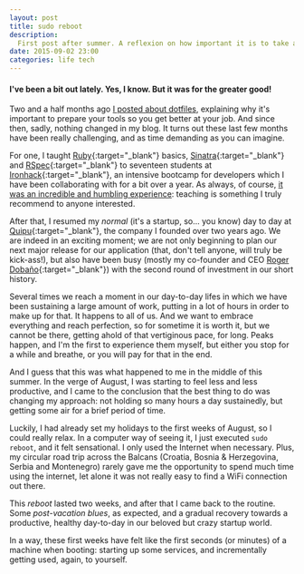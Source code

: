 ```yaml
---
layout: post
title: sudo reboot
description:
  First post after summer. A reflexion on how important it is to take a breath from time to time in order to do things better.
date: 2015-09-02 23:00
categories: life tech
---
```


#### I've been a bit out lately. Yes, I know. But it was for the greater good!

Two and a half months ago [I posted about dotfiles](/the-importance-of-kickass-dotfiles), explaining why it's important to prepare your tools so you get better at your job. And since then, sadly, nothing changed in my blog. It turns out these last few months have been really challenging, and as time demanding as you can imagine.

For one, I taught [Ruby](https://www.ruby-lang.org/en/){:target="_blank"} basics, [Sinatra](http://www.sinatrarb.com/){:target="_blank"} and [RSpec](http://rspec.info/){:target="_blank"} to seventeen students at [Ironhack](http://www.ironhack.com/en){:target="_blank"}, an intensive bootcamp for developers which I have been collaborating with for a bit over a year. As always, of course, [it was an incredible and humbling experience](/being-a-teacher): teaching is something I truly recommend to anyone interested.

After that, I resumed my *normal* (it's a startup, so... you know) day to day at [Quipu](https://getquipu.com/en){:target="_blank"}, the company I founded over two years ago. We are indeed in an exciting moment; we are not only beginning to plan our next major release for our application (that, don't tell anyone, will truly be kick-ass!), but also have been busy (mostly my co-founder and CEO [Roger Dobaño](https://www.linkedin.com/in/rogerdobano){:target="_blank"}) with the second round of investment in our short history.

Several times we reach a moment in our day-to-day lifes in which we have been sustaining a large amount of work, putting in a lot of hours in order to make up for that. It happens to all of us. And we want to embrace everything and reach perfection, so for sometime it is worth it, but we cannot be there, getting ahold of that vertiginous pace, for long. Peaks happen, and I'm the first to experience them myself, but either you stop for a while and breathe, or you will pay for that in the end.

And I guess that this was what happened to me in the middle of this summer. In the verge of August, I was starting to feel less and less productive, and I came to the conclusion that the best thing to do was changing my approach: not holding so many hours a day sustainedly, but getting some air for a brief period of time.

Luckily, I had already set my holidays to the first weeks of August, so I could really relax. In a computer way of seeing it, I just executed `sudo reboot`, and it felt sensational. I only used the Internet when necessary. Plus, my circular road trip across the Balcans (Croatia, Bosnia & Herzegovina, Serbia and Montenegro) rarely gave me the opportunity to spend much time using the internet, let alone it was not really easy to find a WiFi connection out there.

This *reboot* lasted two weeks, and after that I came back to the routine. Some *post-vacation blues*, as expected, and a gradual recovery towards a productive, healthy day-to-day in our beloved but crazy startup world.

In a way, these first weeks have felt like the first seconds (or minutes) of a machine when booting: starting up some services, and incrementally getting used, again, to yourself.
